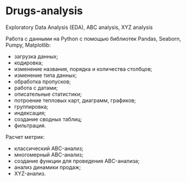 # Drugs-analysis
Exploratory Data Analysis (EDA), ABC analysis, XYZ analysis

Работа с данными на Python с помощью библиотек Pandas, Seaborn, Pumpy, Matplotlib:
- загрузка данных;
- кодировка;
- изменение названия, порядка и количества столбцов;
- изменение типа данных;
- обработка пропусков;
- работа с датами;
- описательные статистики;
- потроение тепловых карт, диаграмм, графиков;
- группировка;
- индексация;
- создание сводных таблиц;
- фильтрация.

Расчет метрик:
- классический ABC-анализ;
- многомерный ABC-анализ;
- создание функции для проведения ABC-анализа;
- анализ динамики продаж;
- XYZ-анализ.
